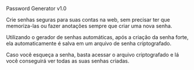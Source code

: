 Password Generator v1.0

Crie senhas seguras para suas contas na web, sem precisar ter que memoriza-las ou fazer anotações sempre que criar uma nova senha.

Utilizando o gerador de senhas automáticas, após a criação da senha forte, ela automaticamente é salva em um arquivo de senha criptografado.

Caso você esqueça a senha, basta acessar o arquivo criptografado e lá você conseguirá ver todas as suas senhas criadas.


